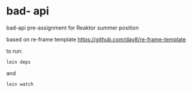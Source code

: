 # bad- api
 

bad-api pre-assignment for Reaktor summer position

based on re-frame template https://github.com/day8/re-frame-template

to run:
```
lein deps 
```
and
```
lein watch 
```


